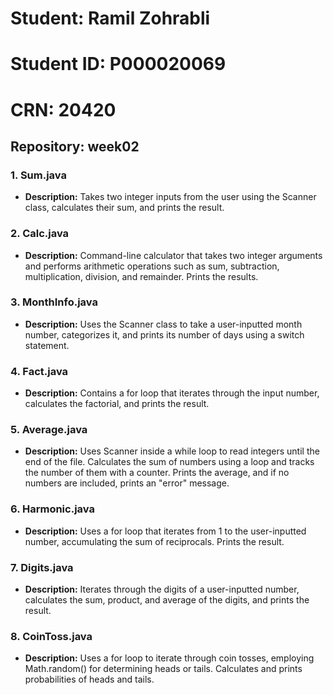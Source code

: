# Student: Ramil Zohrabli
# Student ID: P000020069
# CRN: 20420

## Repository: week02

### 1. Sum.java
- **Description:** Takes two integer inputs from the user using the Scanner class, calculates their sum, and prints the result.

### 2. Calc.java
- **Description:** Command-line calculator that takes two integer arguments and performs arithmetic operations such as sum, subtraction, multiplication, division, and remainder. Prints the results.

### 3. MonthInfo.java
- **Description:** Uses the Scanner class to take a user-inputted month number, categorizes it, and prints its number of days using a switch statement.

### 4. Fact.java
- **Description:** Contains a for loop that iterates through the input number, calculates the factorial, and prints the result.

### 5. Average.java
- **Description:** Uses Scanner inside a while loop to read integers until the end of the file. Calculates the sum of numbers using a loop and tracks the number of them with a counter. Prints the average, and if no numbers are included, prints an "error" message.

### 6. Harmonic.java
- **Description:** Uses a for loop that iterates from 1 to the user-inputted number, accumulating the sum of reciprocals. Prints the result.

### 7. Digits.java
- **Description:** Iterates through the digits of a user-inputted number, calculates the sum, product, and average of the digits, and prints the result.

### 8. CoinToss.java
- **Description:** Uses a for loop to iterate through coin tosses, employing Math.random() for determining heads or tails. Calculates and prints probabilities of heads and tails.

